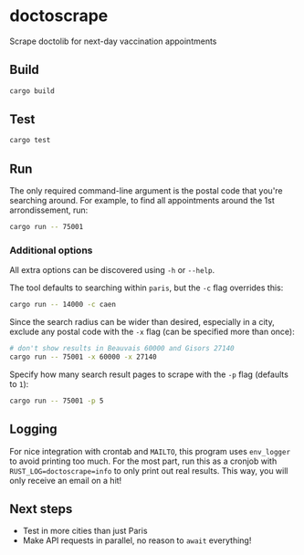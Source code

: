 # doctoscrape
Scrape doctolib for next-day vaccination appointments

## Build

```sh
cargo build
```

## Test

```sh
cargo test
```

## Run

The only required command-line argument is the postal code that you're searching
around. For example, to find all appointments around the 1st arrondissement, run:

```sh
cargo run -- 75001
```

### Additional options

All extra options can be discovered using `-h` or `--help`.

The tool defaults to searching within `paris`, but the `-c` flag overrides this:

```sh
cargo run -- 14000 -c caen
```

Since the search radius can be wider than desired, especially in a city,
exclude any postal code with the `-x` flag (can be specified more than once):

```sh
# don't show results in Beauvais 60000 and Gisors 27140
cargo run -- 75001 -x 60000 -x 27140
```

Specify how many search result pages to scrape with the `-p` flag (defaults to `1`):

```sh
cargo run -- 75001 -p 5
```

## Logging

For nice integration with crontab and `MAILTO`, this program uses `env_logger`
to avoid printing too much. For the most part, run this as a cronjob with
`RUST_LOG=doctoscrape=info` to only print out real results. This way, you will
only receive an email on a hit!

## Next steps

* Test in more cities than just Paris
* Make API requests in parallel, no reason to `await` everything!

